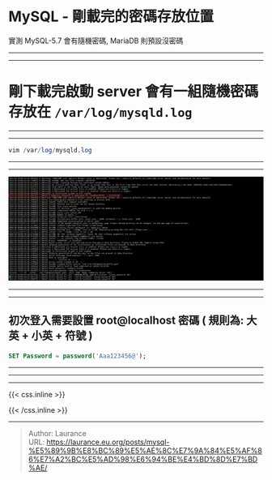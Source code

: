 # MySQL - 剛載完的密碼存放位置


<!--more-->
實測 MySQL-5.7 會有隨機密碼, MariaDB 則預設沒密碼

***
***

**剛下載完啟動 server 會有一組隨機密碼 存放在 `/var/log/mysqld.log`**
=====

***
***

```sql
vim /var/log/mysqld.log
```

***
***

![](101.png)

***
***
    
**初次登入需要設置 root@localhost 密碼 ( 規則為: 大英 + 小英 + 符號 )**
-----

```sql
SET Password = password('Aaa123456@');
```
    

***
***
    
***

{{< css.inline >}}
<style>
.emojify {
	font-family: Apple Color Emoji, Segoe UI Emoji, NotoColorEmoji, Segoe UI Symbol, Android Emoji, EmojiSymbols;
	font-size: 2rem;
	vertical-align: middle;
}
@media screen and (max-width:650px) {
  .nowrap {
    display: block;
    margin: 25px 0;
  }
}
</style>
{{< /css.inline >}}


---

> Author: Laurance  
> URL: https://laurance.eu.org/posts/mysql-%E5%89%9B%E8%BC%89%E5%AE%8C%E7%9A%84%E5%AF%86%E7%A2%BC%E5%AD%98%E6%94%BE%E4%BD%8D%E7%BD%AE/  

